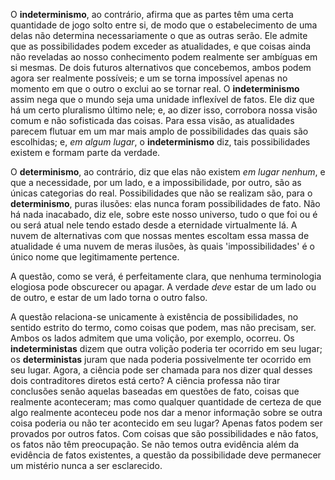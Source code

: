 O **indeterminismo**, ao contrário, afirma que as partes têm uma certa quantidade de jogo solto entre si, de modo que o estabelecimento de uma delas não determina necessariamente o que as outras serão. Ele admite que as possibilidades podem exceder as atualidades, e que coisas ainda não reveladas ao nosso conhecimento podem realmente ser ambíguas em si mesmas. De dois futuros alternativos que concebemos, ambos podem agora ser realmente possíveis; e um se torna impossível apenas no momento em que o outro o exclui ao se tornar real. O **indeterminismo** assim nega que o mundo seja uma unidade inflexível de fatos. Ele diz que há um certo pluralismo último nele; e, ao dizer isso, corrobora nossa visão comum e não sofisticada das coisas. Para essa visão, as atualidades parecem flutuar em um mar mais amplo de possibilidades das quais são escolhidas; e, _em algum lugar_, o **indeterminismo** diz, tais possibilidades existem e formam parte da verdade.

O **determinismo**, ao contrário, diz que elas não existem _em lugar nenhum_, e que a necessidade, por um lado, e a impossibilidade, por outro, são as únicas categorias do real. Possibilidades que não se realizam são, para o **determinismo**, puras ilusões: elas nunca foram possibilidades de fato. Não há nada inacabado, diz ele, sobre este nosso universo, tudo o que foi ou é ou será atual nele tendo estado desde a eternidade virtualmente lá. A nuvem de alternativas com que nossas mentes escoltam essa massa de atualidade é uma nuvem de meras ilusões, às quais 'impossibilidades' é o único nome que legitimamente pertence.

A questão, como se verá, é perfeitamente clara, que nenhuma terminologia elogiosa pode obscurecer ou apagar. A verdade _deve_ estar de um lado ou de outro, e estar de um lado torna o outro falso.

A questão relaciona-se unicamente à existência de possibilidades, no sentido estrito do termo, como coisas que podem, mas não precisam, ser. Ambos os lados admitem que uma volição, por exemplo, ocorreu. Os **indeterministas** dizem que outra volição poderia ter ocorrido em seu lugar; os **deterministas** juram que nada poderia possivelmente ter ocorrido em seu lugar. Agora, a ciência pode ser chamada para nos dizer qual desses dois contraditores diretos está certo? A ciência professa não tirar conclusões senão aquelas baseadas em questões de fato, coisas que realmente aconteceram; mas como qualquer quantidade de certeza de que algo realmente aconteceu pode nos dar a menor informação sobre se outra coisa poderia ou não ter acontecido em seu lugar? Apenas fatos podem ser provados por outros fatos. Com coisas que são possibilidades e não fatos, os fatos não têm preocupação. Se não temos outra evidência além da evidência de fatos existentes, a questão da possibilidade deve permanecer um mistério nunca a ser esclarecido.